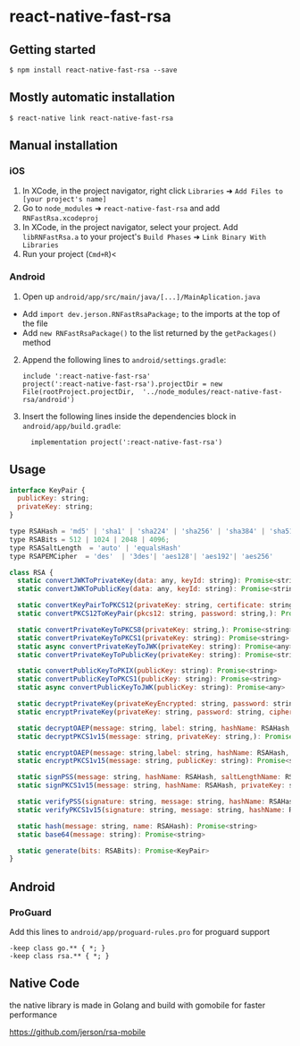 # react-native-fast-rsa

## Getting started

`$ npm install react-native-fast-rsa --save`

## Mostly automatic installation

`$ react-native link react-native-fast-rsa`

## Manual installation

### iOS

1. In XCode, in the project navigator, right click `Libraries` ➜ `Add Files to [your project's name]`
2. Go to `node_modules` ➜ `react-native-fast-rsa` and add `RNFastRsa.xcodeproj`
3. In XCode, in the project navigator, select your project. Add `libRNFastRsa.a` to your project's `Build Phases` ➜ `Link Binary With Libraries`
4. Run your project (`Cmd+R`)<

### Android

1. Open up `android/app/src/main/java/[...]/MainAplication.java`

- Add `import dev.jerson.RNFastRsaPackage;` to the imports at the top of the file
- Add `new RNFastRsaPackage()` to the list returned by the `getPackages()` method

2. Append the following lines to `android/settings.gradle`:
   ```
   include ':react-native-fast-rsa'
   project(':react-native-fast-rsa').projectDir = new File(rootProject.projectDir, 	'../node_modules/react-native-fast-rsa/android')
   ```
3. Insert the following lines inside the dependencies block in `android/app/build.gradle`:
   ```
     implementation project(':react-native-fast-rsa')
   ```

## Usage

```javascript
interface KeyPair {
  publicKey: string;
  privateKey: string;
}

type RSAHash = 'md5' | 'sha1' | 'sha224' | 'sha256' | 'sha384' | 'sha512';
type RSABits = 512 | 1024 | 2048 | 4096;
type RSASaltLength  = 'auto' | 'equalsHash' 
type RSAPEMCipher  = 'des'  | '3des'| 'aes128'| 'aes192'| 'aes256'

class RSA {
  static convertJWKToPrivateKey(data: any, keyId: string): Promise<string>
  static convertJWKToPublicKey(data: any, keyId: string): Promise<string>

  static convertKeyPairToPKCS12(privateKey: string, certificate: string, password: string): Promise<string>
  static convertPKCS12ToKeyPair(pkcs12: string, password: string,): Promise<PCKS12KeyPair>

  static convertPrivateKeyToPKCS8(privateKey: string,): Promise<string>
  static convertPrivateKeyToPKCS1(privateKey: string): Promise<string>
  static async convertPrivateKeyToJWK(privateKey: string): Promise<any>
  static convertPrivateKeyToPublicKey(privateKey: string): Promise<string>

  static convertPublicKeyToPKIX(publicKey: string): Promise<string>
  static convertPublicKeyToPKCS1(publicKey: string): Promise<string>
  static async convertPublicKeyToJWK(publicKey: string): Promise<any>

  static decryptPrivateKey(privateKeyEncrypted: string, password: string,): Promise<string>
  static encryptPrivateKey(privateKey: string, password: string, cipherName: RSAPEMCipher,): Promise<string>

  static decryptOAEP(message: string, label: string, hashName: RSAHash, privateKey: string): Promise<string>
  static decryptPKCS1v15(message: string, privateKey: string,): Promise<string>

  static encryptOAEP(message: string,label: string, hashName: RSAHash, publicKey: string): Promise<string>
  static encryptPKCS1v15(message: string, publicKey: string): Promise<string>

  static signPSS(message: string, hashName: RSAHash, saltLengthName: RSASaltLength, privateKey: string): Promise<string>
  static signPKCS1v15(message: string, hashName: RSAHash, privateKey: string): Promise<string>

  static verifyPSS(signature: string, message: string, hashName: RSAHash, saltLengthName: RSASaltLength, publicKey: string): Promise<boolean>
  static verifyPKCS1v15(signature: string, message: string, hashName: RSAHash, publicKey: string): Promise<boolean>

  static hash(message: string, name: RSAHash): Promise<string>
  static base64(message: string): Promise<string>

  static generate(bits: RSABits): Promise<KeyPair>
}

```

## Android
### ProGuard

Add this lines to `android/app/proguard-rules.pro` for proguard support

```proguard
-keep class go.** { *; }
-keep class rsa.** { *; }
```

## Native Code

the native library is made in Golang and build with gomobile for faster performance

https://github.com/jerson/rsa-mobile

